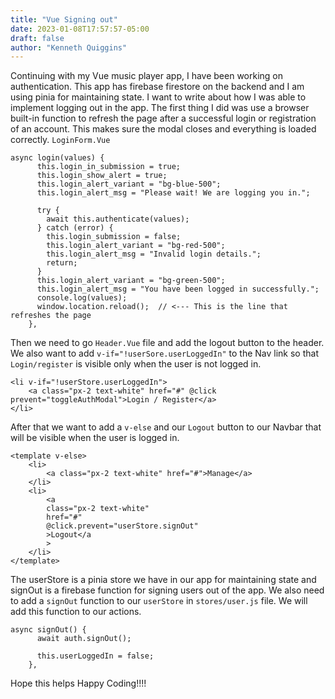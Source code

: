 ```yaml
---
title: "Vue Signing out"
date: 2023-01-08T17:57:57-05:00
draft: false
author: "Kenneth Quiggins"
---
```


Continuing with my Vue music player app, I have been working on authentication. This app has firebase firestore on the backend and I am using pinia for maintaining state. I want to write about how I was able to implement logging out in the app.
The first thing I did was use a browser built-in function to refresh the page after a successful login or registration of an account. This makes sure the modal closes and everything is loaded correctly.
`LoginForm.Vue`
```
async login(values) {
      this.login_in_submission = true;
      this.login_show_alert = true;
      this.login_alert_variant = "bg-blue-500";
      this.login_alert_msg = "Please wait! We are logging you in.";

      try {
        await this.authenticate(values);
      } catch (error) {
        this.login_submission = false;
        this.login_alert_variant = "bg-red-500";
        this.login_alert_msg = "Invalid login details.";
        return;
      }
      this.login_alert_variant = "bg-green-500";
      this.login_alert_msg = "You have been logged in successfully.";
      console.log(values);
      window.location.reload();  // <--- This is the line that refreshes the page
    },

```
Then we need to go `Header.Vue` file and add the logout button to the header. We also want to add `v-if="!userSore.userLoggedIn"` to the Nav link so that `Login/register` is visible only when the user is not logged in.
```
<li v-if="!userStore.userLoggedIn">
    <a class="px-2 text-white" href="#" @click prevent="toggleAuthModal">Login / Register</a>
</li>
```
After that we want to add a `v-else` and our `Logout` button to our Navbar that will be visible when the user is logged in.

```
<template v-else>
    <li>
        <a class="px-2 text-white" href="#">Manage</a>
    </li>
    <li>
        <a
        class="px-2 text-white"
        href="#"
        @click.prevent="userStore.signOut"
        >Logout</a
        >
    </li>
</template>
```
The userStore is a pinia store we have in our app for maintaining state and signOut is a firebase function for signing users out of the app. We also need to add a `signOut` function to our `userStore` in `stores/user.js` file. We will add this function to our actions.
```
async signOut() {
      await auth.signOut();

      this.userLoggedIn = false;
    },

```
Hope this helps Happy Coding!!!!

